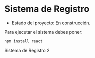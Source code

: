 <h1>Sistema de Registro</h1>

- Estado del proyecto: En construcción.

Para  ejecutar el sistema debes poner:

```npm install react```

Sistema de Registro 2
